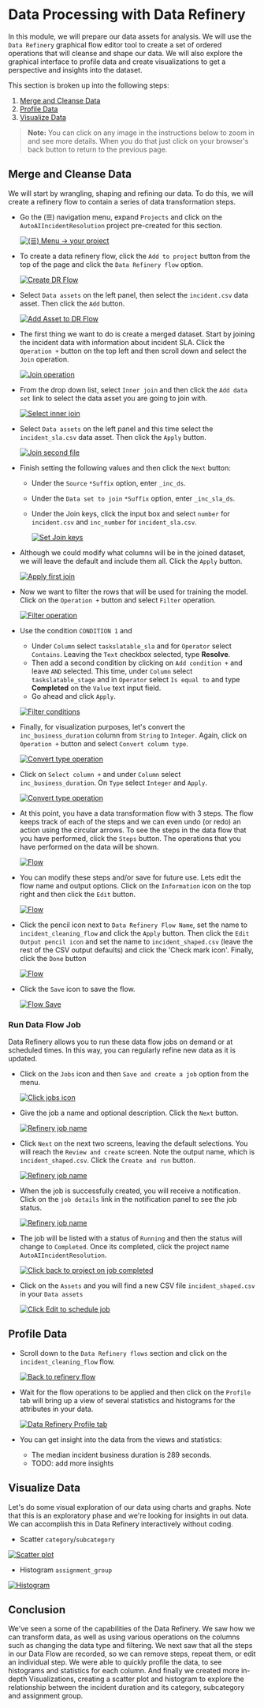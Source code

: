 # Data Processing with Data Refinery

In this module, we will prepare our data assets for analysis. We will use the `Data Refinery` graphical flow editor tool to create a set of ordered operations that will cleanse and shape our data. We will also explore the graphical interface to profile data and create visualizations to get a perspective and insights into the dataset.

This section is broken up into the following steps:

1. [Merge and Cleanse Data](#merge-and-cleanse-data)
1. [Profile Data](#profile-data)
1. [Visualize Data](#visualize-data)

> **Note:** You can click on any image in the instructions below to zoom in and see more details. When you do that just click on your browser's back button to return to the previous page.


## Merge and Cleanse Data

We will start by wrangling, shaping and refining our data. To do this, we will create a refinery flow to contain a series of data transformation steps.

* Go the (☰) navigation menu, expand `Projects` and click on the `AutoAIIncidentResolution` project pre-created for this section.

    [![(☰) Menu -> your project](../images/navigation/menu-projects.png)](../images/navigation/menu-projects.png)

* To create a data refinery flow, click the `Add to project` button from the top of the page and click the `Data Refinery flow` option.

    [![Create DR Flow](../images/dr/dr-create-flow.png)](../images/dr/dr-create-flow.png)

* Select `Data assets` on the left panel, then select the `incident.csv` data asset. Then click the `Add` button.

    [![Add Asset to DR Flow](../images/dr/dr-flow-add-asset.png)](../images/dr/dr-flow-add-asset.png)

* The first thing we want to do is create a merged dataset. Start by joining the incident data with information about incident SLA. Click the `Operation +` button on the top left and then scroll down and select the `Join` operation.

    [![Join operation](../images/dr/dr-flow-join-operation.png)](../images/dr/dr-flow-join-operation.png)

* From the drop down list, select `Inner join` and then click the `Add data set` link to select the data asset you are going to join with.

    [![Select inner join](../images/dr/dr-flow-join-params1.png)](../images/dr/dr-flow-join-params1.png)

* Select `Data assets` on the left panel and this time select the `incident_sla.csv` data asset. Then click the `Apply` button.

    [![Join second file](../images/dr/dr-flow-join-select-second-asset.png)](../images/dr/dr-flow-join-select-second-asset.png)

* Finish setting the following values and then click the `Next` button:

    * Under the `Source` `*Suffix` option, enter `_inc_ds`.
    * Under the `Data set to join` `*Suffix` option, enter `_inc_sla_ds`.
    * Under the Join keys, click the input box and select `number` for `incident.csv` and `inc_number` for `incident_sla.csv`.

        [![Set Join keys](../images/dr/dr-flow-join-params2.png)](../images/dr/dr-flow-join-params2.png)

* Although we could modify what columns will be in the joined dataset, we will leave the default and include them all. Click the `Apply` button.

    [![Apply first join](../images/dr/dr-flow-join-apply.png)](../images/dr/dr-flow-join-apply.png)

* Now we want to filter the rows that will be used for training the model. Click on the `Operation +` button and select `Filter` operation.

    [![Filter operation](../images/dr/dr-flow-filter-operation.png)](../images/dr/dr-flow-filter-operation.png)

* Use the condition `CONDITION 1` and
    * Under `Column` select `taskslatable_sla` and for `Operator` select `Contains`. Leaving the `Text` checkbox selected, type **Resolve**.
    * Then add a second condition by clicking on `Add condition +` and leave `AND` selected. This time, under `Column` select `taskslatable_stage` and in `Operator` select `Is equal to` and type **Completed** on the `Value` text input field.
    * Go ahead and click `Apply`.

    [![Filter conditions](../images/dr/dr-flow-filter-params.png)](../images/dr/dr-flow-filter-params.png)

* Finally, for visualization purposes, let's convert the `inc_business_duration` column from `String` to `Integer`. Again, click on `Operation +` button and select `Convert column type`.

    [![Convert type operation](../images/dr/dr-flow-convert-operation.png)](../images/dr/dr-flow-convert-operation.png)

* Click on `Select column +` and under `Column` select `inc_business_duration`. On `Type` select `Integer` and `Apply`.

    [![Convert type operation](../images/dr/dr-flow-convert-params.png)](../images/dr/dr-flow-convert-params.png)

* At this point, you have a data transformation flow with 3 steps. The flow keeps track of each of the steps and we can even undo (or redo) an action using the circular arrows. To see the steps in the data flow that you have performed, click the `Steps` button. The operations that you have performed on the data will be shown.

    [![Flow](../images/dr/dr-final-flow.png)](../images/dr/dr-final-flow.png)

* You can modify these steps and/or save for future use. Lets edit the flow name and output options. Click on the `Information` icon on the top right and then click the `Edit` button.

    [![Flow](../images/dr/dr-flow-edit-information.png)](../images/dr/dr-flow-edit-information.png)

* Click the pencil icon next to `Data Refinery Flow Name`, set the name to `incident_cleaning_flow` and click the `Apply` button. Then click the `Edit Output pencil icon` and set the name to `incident_shaped.csv` (leave the rest of the CSV output defaults) and click the 'Check mark icon'. Finally, click the `Done` button

    [![Flow](../images/dr/df-flow-edit-information-inputoutput.png)](../images/dr/df-flow-edit-information-inputoutput.png)

* Click the `Save` icon to save the flow.

    [![Flow Save](../images/dr/dr-flow-save.png)](../images/dr/dr-flow-save.png)

### Run Data Flow Job

Data Refinery allows you to run these data flow jobs on demand or at scheduled times. In this way, you can regularly refine new data as it is updated.

* Click on the `Jobs` icon and then `Save and create a job` option from the menu.

    [![Click jobs icon](../images/dr/dr-job-save-and-create.png)](../images/dr/dr-job-save-and-create.png)

* Give the job a name and optional description. Click the `Next` button.

    [![Refinery job name](../images/dr/dr-job-name.png)](../images/dr/dr-job-name.png)

* Click `Next` on the next two screens, leaving the default selections. You will reach the `Review and create` screen. Note the output name, which is `incident_shaped.csv`. Click the `Create and run` button.

    [![Refinery job name](../images/dr/dr-job-create-and-run.png)](../images/dr/dr-job-create-and-run.png)

* When the job is successfully created, you will receive a notification. Click on the `job details` link in the notification panel to see the job status.

    [![Refinery job name](../images/dr/dr-job-notification-details.png)](../images/dr/dr-job-notification-details.png)

* The job will be listed with a status of `Running` and then the status will change to `Completed`. Once its completed, click the project name `AutoAIIncidentResolution`.

    [![Click back to project on job completed](../images/dr/dr-job-completed-edit.png)](../images/dr/dr-job-completed-edit.png)

* Click on the `Assets` and you will find a new CSV file `incident_shaped.csv` in your `Data assets`

    [![Click Edit to schedule job](../images/dr/dr-job-completed-output.png)](../images/dr/dr-job-completed-output.png)

## Profile Data

* Scroll down to the `Data Refinery flows` section and click on the `incident_cleaning_flow` flow.

    [![Back to refinery flow](../images/dr/dr-flow-asset.png)](../images/dr/dr-flow-asset.png)

* Wait for the flow operations to be applied and then click on the `Profile` tab will bring up a view of several statistics and histograms for the attributes in your data.

    [![Data Refinery Profile tab](../images/dr/dr-profile.png)](../images/dr/dr-profile.png)

* You can get insight into the data from the views and statistics:

    * The median incident business duration is 289 seconds.
    * TODO: add more insights

## Visualize Data

Let's do some visual exploration of our data using charts and graphs. Note that this is an exploratory phase and we're looking for insights in out data. We can accomplish this in Data Refinery interactively without coding.

* Scatter `category`/`subcategory`

[![Scatter plot](../images/dr/dr-vis-scatter.png)](../images/dr/dr-vis-scatter.png)

* Histogram `assignment_group`

[![Histogram](../images/dr/dr-vis-histogram.PNG)](../images/dr/dr-vis-histogram.PNG)

## Conclusion

We've seen a some of the capabilities of the Data Refinery. We saw how we can transform data, as well as using various operations on the columns such as changing the data type and filtering. We next saw that all the steps in our Data Flow are recorded, so we can remove steps, repeat them, or edit an individual step. We were able to quickly profile the data, to see histograms and statistics for each column. And finally we created more in-depth Visualizations, creating a scatter plot and histogram to explore the relationship between the incident duration and its category, subcategory and assignment group.

